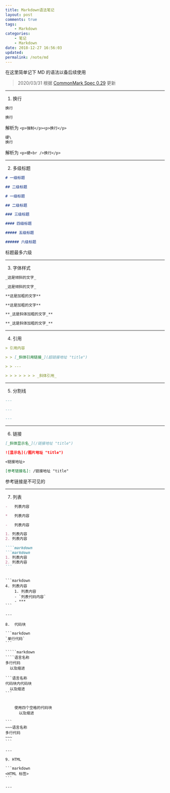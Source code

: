 ```yaml
---
title: Markdown语法笔记
layout: post
comments: true
tags:
    - Markdown
categories:
    - 笔记
    - Markdown
date: 2018-12-27 16:56:03
updated:
permalink: /note/md
---
```


在这里简单记下 MD 的语法以备后续使用

> 2020/03/31 根据 [CommonMark Spec 0.29](https://spec.commonmark.org/0.29/) 更新

<!-- more -->

---

1. 换行

```markdown
换行

换行
```

解析为 `<p>强制</p><p>换行</p>`

```markdown
硬\
换行
```

解析为 `<p>硬<br />换行</p>`

---

2. 多级标题

```markdown
# 一级标题

## 二级标题
```

```markdown
# 一级标题

## 二级标题

### 三级标题

#### 四级标题

##### 五级标题

###### 六级标题
```

标题最多六级

---

3. 字体样式

```markdown
_这是倾斜的文字_

_这是倾斜的文字_

**这是加粗的文字**

**这是加粗的文字**

**_这是斜体加粗的文字_**

**_这是斜体加粗的文字_**
```

---

4. 引用

```markdown
> 引用内容

> > [_斜体引用链接_](超链接地址 "title")

> > ---

> > > > > > > _斜体引用_
```

---

5. 分割线

```markdown
---
```

```markdown
---
```

```markdown
---
```

---

6. 链接

```markdown
[_斜体显示名_](/链接地址 "title")
```

```markdown
![显示名](/图片地址 "title")
```

```markdown
<链接地址>
```

```markdown
[参考链接名]: /链接地址 "title"
```

参考链接是不可见的

---

7. 列表

```markdown
-   列表内容

*   列表内容

-   列表内容
```

````markdown
1. 列表内容
2. 列表内容

````markdown
```markdown
1. 列表内容
2. 列表内容
```
````
````

```markdown
4. 列表内容
    1. 列表内容
    - `列表代码内容`
    - ***
```

---

8.  代码块

```markdown
`单行代码`
```

`````markdown
````语言名称
多行代码
  以及缩进

```语言名称
代码块内代码块
  以及缩进
```
````
`````

    使用四个空格的代码块
      以及缩进

```
~~~语言名称
多行代码
~~~
```

---

9. HTML

```markdown
<HTML 标签>
```

---
